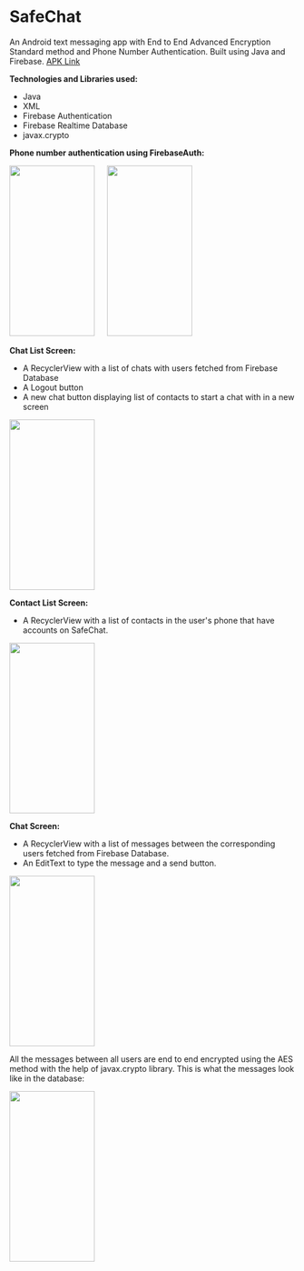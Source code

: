 # SafeChat
An Android text messaging app with End to End Advanced Encryption Standard method and Phone Number Authentication. Built using Java and Firebase.
<a href="https://drive.google.com/file/d/1CrTHF9yVNqhTmqaRxyZz0Yo9xlOV9Rq8/view?usp=sharing">APK Link</a>

**Technologies and Libraries used:**<br>
- Java
- XML
- Firebase Authentication
- Firebase Realtime Database
- javax.crypto

**Phone number authentication using FirebaseAuth:** 

[<img src="https://firebasestorage.googleapis.com/v0/b/safechat-3e2e3.appspot.com/o/Screenshot_20210506-171357.png?alt=media&token=5564c105-b929-47ee-baaa-305b7dd83810" 
width="150" height="300">](https://firebasestorage.googleapis.com/v0/b/safechat-3e2e3.appspot.com/o/Screenshot_20210506-171357.png?alt=media&token=5564c105-b929-47ee-baaa-305b7dd83810) &emsp; [<img src="https://firebasestorage.googleapis.com/v0/b/safechat-3e2e3.appspot.com/o/Screenshot_20210506-173331.png?alt=media&token=1a9f7340-7e26-41dd-b96c-262d262f783f" 
width="150" height="300">](https://firebasestorage.googleapis.com/v0/b/safechat-3e2e3.appspot.com/o/Screenshot_20210506-173331.png?alt=media&token=1a9f7340-7e26-41dd-b96c-262d262f783f)

**Chat List Screen:**
- A RecyclerView with a list of chats with users fetched from Firebase Database
- A Logout button
- A new chat button displaying list of contacts to start a chat with in a new screen

[<img src="https://firebasestorage.googleapis.com/v0/b/safechat-3e2e3.appspot.com/o/Screenshot_20210506-215247.png?alt=media&token=d36f82b2-2f26-480a-9145-082b2f9ad8f0" 
width="150" height="300">](https://firebasestorage.googleapis.com/v0/b/safechat-3e2e3.appspot.com/o/Screenshot_20210506-215247.png?alt=media&token=d36f82b2-2f26-480a-9145-082b2f9ad8f0)

**Contact List Screen:**
- A RecyclerView with a list of contacts in the user's phone that have accounts on SafeChat.

[<img src="https://firebasestorage.googleapis.com/v0/b/safechat-3e2e3.appspot.com/o/Screenshot_20210506-215206.png?alt=media&token=34a6969c-4823-41e0-8942-69770dd398ba" 
width="150" height="300">](https://firebasestorage.googleapis.com/v0/b/safechat-3e2e3.appspot.com/o/Screenshot_20210506-215206.png?alt=media&token=34a6969c-4823-41e0-8942-69770dd398ba)

**Chat Screen:**
- A RecyclerView with a list of messages between the corresponding users fetched from Firebase Database.
- An EditText to type the message and a send button.

[<img src="https://firebasestorage.googleapis.com/v0/b/safechat-3e2e3.appspot.com/o/Screenshot_20210506-171842.png?alt=media&token=2dd4259b-2a28-4af3-9c93-ebd968fd3ba5" 
width="150" height="300">](https://firebasestorage.googleapis.com/v0/b/safechat-3e2e3.appspot.com/o/Screenshot_20210506-171842.png?alt=media&token=2dd4259b-2a28-4af3-9c93-ebd968fd3ba5)

All the messages between all users are end to end encrypted using the AES method with the help of javax.crypto library. This is what the messages look like in the database:

[<img src="https://firebasestorage.googleapis.com/v0/b/safechat-3e2e3.appspot.com/o/Screenshot_20210506-220700.png?alt=media&token=772d93e3-7a02-4edf-b2e2-e392fcddae07" 
width="150" height="300">](https://firebasestorage.googleapis.com/v0/b/safechat-3e2e3.appspot.com/o/Screenshot_20210506-220700.png?alt=media&token=772d93e3-7a02-4edf-b2e2-e392fcddae07)
